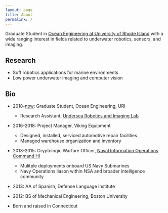 ```yaml
---
layout: page
title: About
permalink: /
---
```


Graduate Student in [Ocean Engineering at University of Rhode Island](https://web.uri.edu/oce/) with a wide ranging interest in fields related to underwater robotics, sensors, and imaging.

## Research

- Soft robotics applications for marine environments
- Low power underwater imaging and computer vision

## Bio

 - 2018-[now](/now): Graduate Student, Ocean Engineering, URI
   - Research Assistant, [Undersea Robotics and Imaging Lab](https://web.uri.edu/uril)
 
 - 2016-2018: Project Manager, Viking Equipment
   - Designed, installed, serviced automotive repair facilities
   - Managed warehouse organization and inventory

 - 2013-2015: Cryptologic Warfare Officer, [Naval Information Operations Command HI](https://www.public.navy.mil/fltfor/niochhi/Pages/niochhi.aspx)
   - Mulitple deployments onboard US Navy Submarines
   - Navy Operations liason within NSA and broader intelligence community 

- 2013: AA of Spanish, Defense Language Institute
- 2012: BS of Mechanical Engineering, Boston University
- Born and raised in Connecticut

<!-- add later
## Personal Accomplishments

 - Visited XX Countries
 - Circumnavigated the globe
 - Se habla
-->
